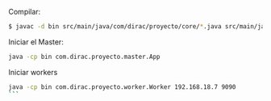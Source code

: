 Compilar:

```sh
$ javac -d bin src/main/java/com/dirac/proyecto/core/*.java src/main/java/com/dirac/proyecto/worker/*.java src/main/java/com/dirac/proyecto/master/*.java
```

Iniciar el Master:
```sh
java -cp bin com.dirac.proyecto.master.App
```

Iniciar workers
````sh
java -cp bin com.dirac.proyecto.worker.Worker 192.168.18.7 9090
```
